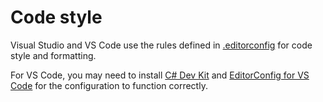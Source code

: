 # Code style

Visual Studio and VS Code use the rules defined in [.editorconfig](./.editorconfig) for code style and formatting.

For VS Code, you may need to install [C# Dev Kit](https://marketplace.visualstudio.com/items?itemName=ms-dotnettools.csdevkit) and [EditorConfig for VS Code](https://marketplace.visualstudio.com/items?itemName=EditorConfig.EditorConfig) for the configuration to function correctly.
